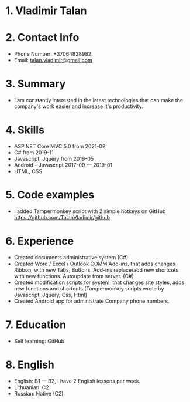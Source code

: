 # 1. Vladimir Talan

# 2. Contact Info

- Phone Number: +37064828982
- Email: talan.vladimir@gmail.com

# 3. Summary

- I am constantly interested in the latest technologies that can make the company's work easier and increase it's productivity.

# 4. Skills

- ASP.NET Core MVC 5.0 from 2021-02
- C# from 2019-11
- Javascript, Jquery from 2019-05
- Android - Javascript 2017-09 — 2019-01
- HTML, CSS

# 5. Code examples

- I added Tampermonkey script with 2 simple hotkeys on GitHub https://github.com/TalanVladimir/github

# 6. Experience

- Created documents administrative system (C#)
- Created Word / Excel / Outlook COMM Add-ins, that adds changes Ribbon, with new Tabs, Buttons. Add-ins replace/add new shortcuts with new functions. Autoupdate from server. (C#)
- Created modification scripts for system, that changes site styles, adds new functions and shortcuts (Tampermonkey scripts wrote by Javascript, Jquery, Css, Html)
- Created Android app for administrate Company phone numbers.

# 7. Education

- Self learning: GitHub.

# 8. English

- English: B1 — B2, I have 2 English lessons per week.
- Lithuanian: C2
- Russian: Native (C2)
